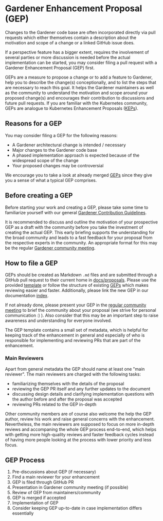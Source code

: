 # Gardener Enhancement Proposal (GEP)

Changes to the Gardener code base are often incorporated directly via pull requests which either themselves contain a description about the motivation and scope of a change or a linked GitHub issue does.

If a perspective feature has a bigger extent, requires the involvement of several parties or more discussion is needed before the actual implementation can be started, you may consider filing a pull request with a Gardener Enhancement Proposal (GEP) first.

GEPs are a measure to propose a change or to add a feature to Gardener, help you to describe the change(s) conceptionally, and to list the steps that are necessary to reach this goal. It helps the Gardener maintainers as well as the community to understand the motivation and scope around your proposed change(s) and encourages their contribution to discussions and future pull requests. If you are familiar with the Kubernetes community, GEPs are analogue to Kubernetes Enhancement Proposals ([KEPs]( https://github.com/kubernetes/enhancements/tree/master/keps)).

## Reasons for a GEP

You may consider filing a GEP for the following reasons:
-	A Gardener architectural change is intended / necessary
-	Major changes to the Gardener code base
-	A phased implementation approach is expected because of the widespread scope of the change
-	Your proposed changes may be controversial

We encourage you to take a look at already merged [GEPs]( https://github.com/gardener/gardener/tree/master/docs/proposals) since they give you a sense of what a typical GEP comprises.

## Before creating a GEP

Before starting your work and creating a GEP, please take some time to familiarize yourself with our
general [Gardener Contribution Guidelines](https://gardener.cloud/documentation/contribute/).

It is recommended to discuss and outline the motivation of your prospective GEP as a draft with the community before you take the investment of creating the actual GEP. This early briefing supports the understanding for the broad community and leads to a fast feedback for your proposal from the respective experts in the community.
An appropriate format for this may be the regular [Gardener community meeting](https://github.com/gardener/documentation/blob/master/CONTRIBUTING.md#weekly-meeting).

## How to file a GEP

GEPs should be created as Markdown `.md` files and are submitted through a GitHub pull request to their current home in [docs/proposals](https://github.com/gardener/gardener/tree/master/docs/proposals). Please use the provided [template](./00-template.md) or follow the structure of existing [GEPs]( https://github.com/gardener/gardener/tree/master/docs/proposals) which makes reviewing easier and faster. Additionally, please link the new GEP in our documentation [index](../README.md#Proposals).

If not already done, please present your GEP in the [regular community meeting](https://github.com/gardener/documentation/blob/master/CONTRIBUTING.md#weekly-meeting) to brief the community about your proposal (we strive for personal communication :) ). Also consider that this may be an important step to raise awareness and understanding for everyone involved.

The GEP template contains a small set of metadata, which is helpful for keeping track of the enhancement
in general and especially of who is responsible for implementing and reviewing PRs that are part of
the enhancement.

### Main Reviewers

Apart from general metadata the GEP should name at least one "main reviewer".
The main reviewers are charged with the following tasks:

- familiarizing themselves with the details of the proposal
- reviewing the GEP PR itself and any further updates to the document
- discussing design details and clarifying implementation questions with the author before and after
 the proposal was accepted
- reviewing PRs related to the GEP in-depth

Other community members are of course also welcome the help the GEP author, review his work and raise
general concerns with the enhancement. Nevertheless, the main reviewers are supposed to focus on more
in-depth reviews and accompaning the whole GEP process end-to-end, which helps with getting more
high-quality reviews and faster feedback cycles instead of having more people looking at the process
with lower priority and less focus.

## GEP Process

1. Pre-discussions about GEP (if necessary)
1. Find a main reviewer for your enhancement
1. GEP is filed through GitHub PR
1. Presentation in Gardener community meeting (if possible)
1. Review of GEP from maintainers/community
1. GEP is merged if accepted
1. Implementation of GEP
1. Consider keeping GEP up-to-date in case implementation differs essentially
